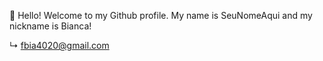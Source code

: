  👋 Hello! Welcome to my Github profile.
 My name is SeuNomeAqui and my nickname is Bianca! 
 
↳ fbia4020@gmail.com
 
